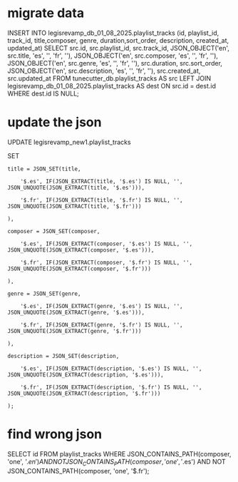 # migrate data

INSERT INTO legisrevamp_db_01_08_2025.playlist_tracks (id, playlist_id, track_id, title,composer, genre, duration,sort_order, description, created_at, updated_at)
SELECT
src.id,
src.playlist_id,
src.track_id,
JSON_OBJECT('en', src.title, 'es', '', 'fr', ''),
JSON_OBJECT('en', src.composer, 'es', '', 'fr', ''),
JSON_OBJECT('en', src.genre, 'es', '', 'fr', ''),
src.duration,
src.sort_order,
JSON_OBJECT('en', src.description, 'es', '', 'fr', ''),
src.created_at,
src.updated_at
FROM tunecutter_db.playlist_tracks AS src
LEFT JOIN legisrevamp_db_01_08_2025.playlist_tracks AS dest
ON src.id = dest.id
WHERE dest.id IS NULL;

# update the json

UPDATE legisrevamp_new1.playlist_tracks

SET

    title = JSON_SET(title,

        '$.es', IF(JSON_EXTRACT(title, '$.es') IS NULL, '', JSON_UNQUOTE(JSON_EXTRACT(title, '$.es'))),

        '$.fr', IF(JSON_EXTRACT(title, '$.fr') IS NULL, '', JSON_UNQUOTE(JSON_EXTRACT(title, '$.fr')))

    ),

    composer = JSON_SET(composer,

        '$.es', IF(JSON_EXTRACT(composer, '$.es') IS NULL, '', JSON_UNQUOTE(JSON_EXTRACT(composer, '$.es'))),

        '$.fr', IF(JSON_EXTRACT(composer, '$.fr') IS NULL, '', JSON_UNQUOTE(JSON_EXTRACT(composer, '$.fr')))

    ),

    genre = JSON_SET(genre,

        '$.es', IF(JSON_EXTRACT(genre, '$.es') IS NULL, '', JSON_UNQUOTE(JSON_EXTRACT(genre, '$.es'))),

        '$.fr', IF(JSON_EXTRACT(genre, '$.fr') IS NULL, '', JSON_UNQUOTE(JSON_EXTRACT(genre, '$.fr')))

    ),

    description = JSON_SET(description,

        '$.es', IF(JSON_EXTRACT(description, '$.es') IS NULL, '', JSON_UNQUOTE(JSON_EXTRACT(description, '$.es'))),

        '$.fr', IF(JSON_EXTRACT(description, '$.fr') IS NULL, '', JSON_UNQUOTE(JSON_EXTRACT(description, '$.fr')))

    );

# find wrong json

SELECT id
FROM playlist_tracks
WHERE JSON_CONTAINS_PATH(composer, 'one', '$.en')
  AND NOT JSON_CONTAINS_PATH(composer, 'one', '$.es')
AND NOT JSON_CONTAINS_PATH(composer, 'one', '$.fr');
